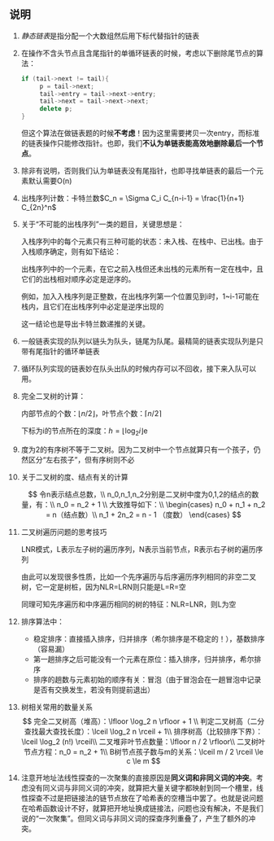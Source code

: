 ## 说明
1. *静态链表*是指分配一个大数组然后用下标代替指针的链表
2. 在操作不含头节点且含尾指针的单循环链表的时候，考虑以下删除尾节点的算法：
   ```cpp
   if (tail->next != tail){
        p = tail->next;
        tail->entry = tail->next->entry;
        tail->next = tail->next->next;
        delete p;
   }
   ```

   但这个算法在做链表题的时候**不考虑**！因为这里需要拷贝一次entry，而标准的链表操作只能修改指针。也即，我们**不认为单链表能高效地删除最后一个节点**。

3. 除非有说明，否则我们认为单链表没有尾指针，也即寻找单链表的最后一个元素默认需要O(n)
4. 出栈序列计数：卡特兰数$C_n = \Sigma C_i C_{n-i-1} = \frac{1}{n+1} C_{2n}^n$

5. 关于“不可能的出栈序列”一类的题目，关键思想是：
   
   入栈序列中的每个元素只有三种可能的状态：未入栈、在栈中、已出栈。由于入栈顺序确定，则有如下结论：

   出栈序列中的一个元素，在它之前入栈但还未出栈的元素所有一定在栈中，且它们的出栈相对顺序必定是逆序的。

   例如，加入入栈序列是正整数，在出栈序列第一个位置见到i时，1~i-1可能在栈内，且它们在出栈序列中必定是逆序出现的

   这一结论也是导出卡特兰数递推的关键。

6. 一般链表实现的队列以链头为队头，链尾为队尾。最精简的链表实现队列是只带有尾指针的循环单链表

7. 循环队列实现的链表妙在队头出队的时候内存可以不回收，接下来入队可以用。

8. 完全二叉树的计算：
   
   内部节点的个数：$\lfloor n/2 \rfloor$，叶节点个数：$\lceil n/2 \rceil$

   下标为i的节点所在的深度：$h = \lfloor \log_2 i \rfloor$e

9. 度为2的有序树不等于二叉树。因为二叉树中一个节点就算只有一个孩子，仍然区分“左右孩子”，但有序树则不必

10. 关于二叉树的度、结点有关的计算

    $$
      令n表示结点总数，\\
      n_0,n_1,n_2分别是二叉树中度为0,1,2的结点的数量，有：\\
      n_0 = n_2 + 1 \\
      大致推导如下：\\
      \begin{cases}
         n_0 + n_1 + n_2 = n（结点数）\\
         n_1 + 2n_2 = n - 1 （度数）
      \end{cases}
    $$

11. 二叉树遍历问题的思考技巧
    
    LNR模式，L表示左子树的遍历序列，N表示当前节点，R表示右子树的遍历序列

    由此可以发现很多性质，比如一个先序遍历与后序遍历序列相同的非空二叉树，它一定是树桩，因为NLR=LRN则只能是L=R=空

    同理可知先序遍历和中序遍历相同的树的特征：NLR=LNR，则L为空

12. 排序算法中：
    - 稳定排序：直接插入排序，归并排序（希尔排序是不稳定的！），基数排序（容易漏）
    - 第一趟排序之后可能没有一个元素在原位：插入排序，归并排序，希尔排序
    - 排序的趟数与元素初始的顺序有关：冒泡（由于冒泡会在一趟冒泡中记录是否有交换发生，若没有则提前退出）

13. 树相关常用的数量关系
    $$
      完全二叉树高（堆高）：\lfloor \log_2 n \rfloor + 1 \\
      判定二叉树高（二分查找最大查找长度）：\lceil \log_2 n \rceil + 1\\
      排序树高（比较排序下界）：\lceil \log_2 (n!) \rceil\\
      二叉堆非叶节点数量：\lfloor n / 2 \rfloor\\
      二叉树叶节点方程：n_0 = n_2 + 1\\
      B树节点孩子数与m的关系：\lceil m / 2 \rceil \le c \le m
    $$

14. 注意开地址法线性探查的一次聚集的直接原因是**同义词和非同义词的冲突**。考虑没有同义词与非同义词的冲突，就算把大量关键字都映射到同一个槽里，线性探查不过是把链接法的链节点放在了哈希表的空槽当中罢了。也就是说问题在哈希函数设计不好，就算把开地址换成链接法，问题也没有解决，不是我们说的“一次聚集”。但同义词与非同义词的探查序列重叠了，产生了额外的冲突。